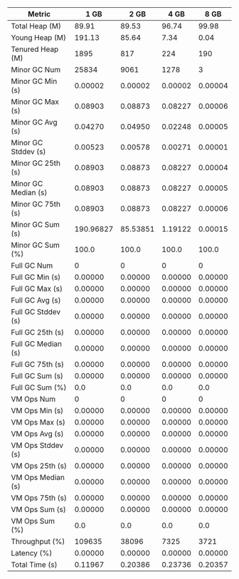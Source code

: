 | Metric | 1 GB | 2 GB | 4 GB | 8 GB |
|------|----|----|----|----|
| Total Heap (M) | 89.91 | 89.53 | 96.74 | 99.98 |
| Young Heap (M) | 191.13 | 85.64 | 7.34 | 0.04 |
| Tenured Heap (M) | 1895 | 817 | 224 | 190 |
| Minor GC Num | 25834 | 9061 | 1278 | 3 |
| Minor GC Min (s) | 0.00002 | 0.00002 | 0.00002 | 0.00004 |
| Minor GC Max (s) | 0.08903 | 0.08873 | 0.08227 | 0.00006 |
| Minor GC Avg (s) | 0.04270 | 0.04950 | 0.02248 | 0.00005 |
| Minor GC Stddev (s) | 0.00523 | 0.00578 | 0.00271 | 0.00001 |
| Minor GC 25th (s) | 0.08903 | 0.08873 | 0.08227 | 0.00004 |
| Minor GC Median (s) | 0.08903 | 0.08873 | 0.08227 | 0.00005 |
| Minor GC 75th (s) | 0.08903 | 0.08873 | 0.08227 | 0.00006 |
| Minor GC Sum (s) | 190.96827 | 85.53851 | 1.19122 | 0.00015 |
| Minor GC Sum (%) | 100.0 | 100.0 | 100.0 | 100.0 |
| Full GC Num | 0 | 0 | 0 | 0 |
| Full GC Min (s) | 0.00000 | 0.00000 | 0.00000 | 0.00000 |
| Full GC Max (s) | 0.00000 | 0.00000 | 0.00000 | 0.00000 |
| Full GC Avg (s) | 0.00000 | 0.00000 | 0.00000 | 0.00000 |
| Full GC Stddev (s) | 0.00000 | 0.00000 | 0.00000 | 0.00000 |
| Full GC 25th (s) | 0.00000 | 0.00000 | 0.00000 | 0.00000 |
| Full GC Median (s) | 0.00000 | 0.00000 | 0.00000 | 0.00000 |
| Full GC 75th (s) | 0.00000 | 0.00000 | 0.00000 | 0.00000 |
| Full GC Sum (s) | 0.00000 | 0.00000 | 0.00000 | 0.00000 |
| Full GC Sum (%) | 0.0 | 0.0 | 0.0 | 0.0 |
| VM Ops Num | 0 | 0 | 0 | 0 |
| VM Ops Min (s) | 0.00000 | 0.00000 | 0.00000 | 0.00000 |
| VM Ops Max (s) | 0.00000 | 0.00000 | 0.00000 | 0.00000 |
| VM Ops Avg (s) | 0.00000 | 0.00000 | 0.00000 | 0.00000 |
| VM Ops Stddev (s) | 0.00000 | 0.00000 | 0.00000 | 0.00000 |
| VM Ops 25th (s) | 0.00000 | 0.00000 | 0.00000 | 0.00000 |
| VM Ops Median (s) | 0.00000 | 0.00000 | 0.00000 | 0.00000 |
| VM Ops 75th (s) | 0.00000 | 0.00000 | 0.00000 | 0.00000 |
| VM Ops Sum (s) | 0.00000 | 0.00000 | 0.00000 | 0.00000 |
| VM Ops Sum (%) | 0.0 | 0.0 | 0.0 | 0.0 |
| Throughput (%) | 109635 | 38096 | 7325 | 3721 |
| Latency (%) | 0.00000 | 0.00000 | 0.00000 | 0.00000 |
| Total Time (s) | 0.11967 | 0.20386 | 0.23736 | 0.20357 |
